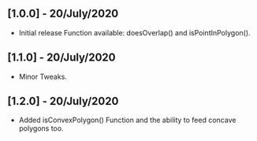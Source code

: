 ## [1.0.0] - 20/July/2020
* Initial release Function available: doesOverlap() and isPointInPolygon().
## [1.1.0] - 20/July/2020
* Minor Tweaks.
## [1.2.0] - 20/July/2020
* Added isConvexPolygon() Function and the ability to feed concave polygons too.

